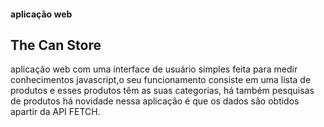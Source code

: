 #### aplicação web 
## The Can Store

aplicação web com uma interface de usuário simples feita para medir conhecimentos javascript,o seu funcionamento consiste em uma lista de produtos e esses produtos têm as suas categorias, há também pesquisas de produtos há novidade nessa aplicação é que os dados são obtidos apartir da API FETCH.

